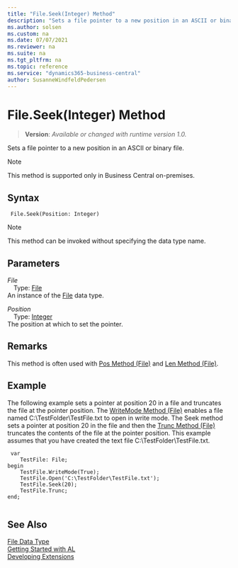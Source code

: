 ```yaml
---
title: "File.Seek(Integer) Method"
description: "Sets a file pointer to a new position in an ASCII or binary file."
ms.author: solsen
ms.custom: na
ms.date: 07/07/2021
ms.reviewer: na
ms.suite: na
ms.tgt_pltfrm: na
ms.topic: reference
ms.service: "dynamics365-business-central"
author: SusanneWindfeldPedersen
---
```

[//]: # (START>DO_NOT_EDIT)
[//]: # (IMPORTANT:Do not edit any of the content between here and the END>DO_NOT_EDIT.)
[//]: # (Any modifications should be made in the .xml files in the ModernDev repo.)
# File.Seek(Integer) Method
> **Version**: _Available or changed with runtime version 1.0._

Sets a file pointer to a new position in an ASCII or binary file.

> [!NOTE]
> This method is supported only in Business Central on-premises.

## Syntax
```AL
 File.Seek(Position: Integer)
```
> [!NOTE]
> This method can be invoked without specifying the data type name.
## Parameters
*File*  
&emsp;Type: [File](file-data-type.md)  
An instance of the [File](file-data-type.md) data type.  

*Position*  
&emsp;Type: [Integer](../integer/integer-data-type.md)  
The position at which to set the pointer.  



[//]: # (IMPORTANT: END>DO_NOT_EDIT)

## Remarks

This method is often used with [Pos Method \(File\)](../../methods-auto/file/file-pos-method.md) and [Len Method \(File\)](../../methods-auto/file/file-len-method.md).  
  
## Example

The following example sets a pointer at position 20 in a file and truncates the file at the pointer position. The [WriteMode Method \(File\)](../../methods-auto/file/file-writemode-method.md) enables a file named C:\\TestFolder\\TestFile.txt to open in write mode. The Seek method sets a pointer at position 20 in the file and then the [Trunc Method \(File\)](../../methods-auto/file/file-trunc-method.md) truncates the contents of the file at the pointer position. This example assumes that you have created the text file C:\\TestFolder\\TestFile.txt.

```al
 var
    TestFile: File;
begin
    TestFile.WriteMode(True);  
    TestFile.Open('C:\TestFolder\TestFile.txt');  
    TestFile.Seek(20);  
    TestFile.Trunc;  
end;
  
```  
  

## See Also
[File Data Type](file-data-type.md)  
[Getting Started with AL](../../devenv-get-started.md)  
[Developing Extensions](../../devenv-dev-overview.md)